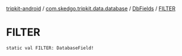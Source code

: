 [tripkit-android](../../index.md) / [com.skedgo.tripkit.data.database](../index.md) / [DbFields](index.md) / [FILTER](./-f-i-l-t-e-r.md)

# FILTER

`static val FILTER: DatabaseField!`